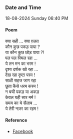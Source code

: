 ### Date and Time

18-08-2024 Sunday 06:40 PM

#### Poem

क्या सही ... क्या ग़लत <br />
कौन कुछ पकड़ पाया ? <br />
या कौन कुछ छोड़ पाया ?! <br />
पल पल पिघल रहा ... <br />
ये तन मन का भरम ! <br />
दृश्य दर्शक खो रहा ... <br />
देख रहा दृष्टा परम ! <br />
साक्षी सहज जाग रहा <br />
छूता कैसे धरम करम ! <br />
न बची पकड़ या अकड़ <br />
केवल यही सार मर्म ! <br />
समय का ये सैलाब ... <br />
ये तेरी नज़र का रहम !

#### Reference

* [Facebook](https://www.facebook.com/share/v/ZjPxh5s2Axwpv5pF/?mibextid=FQVVTg)
